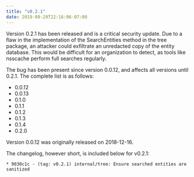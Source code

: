 ```yaml
---
title: "v0.2.1"
date: 2019-09-29T22:16:06-07:00
---
```


Version 0.2.1 has been released and is a critical security update.
Due to a flaw in the implementation of the SearchEntities method in
the tree package, an attacker could exfiltrate an unredacted copy of
the entity database.  This would be difficult for an organization to
detect, as tools like nsscache perform full searches regularly.

The bug has been present since version 0.0.12, and affects all
versions until 0.2.1.  The complete list is as follows:

  * 0.0.12
  * 0.0.13
  * 0.1.0
  * 0.1.1
  * 0.1.2
  * 0.1.3
  * 0.1.4
  * 0.2.0


Version 0.0.12 was originally released on 2018-12-16.

The changelog, however short, is included below for v0.2.1:

```
* 9030c1c - (tag: v0.2.1) internal/tree: Ensure searched entities are sanitized
```
